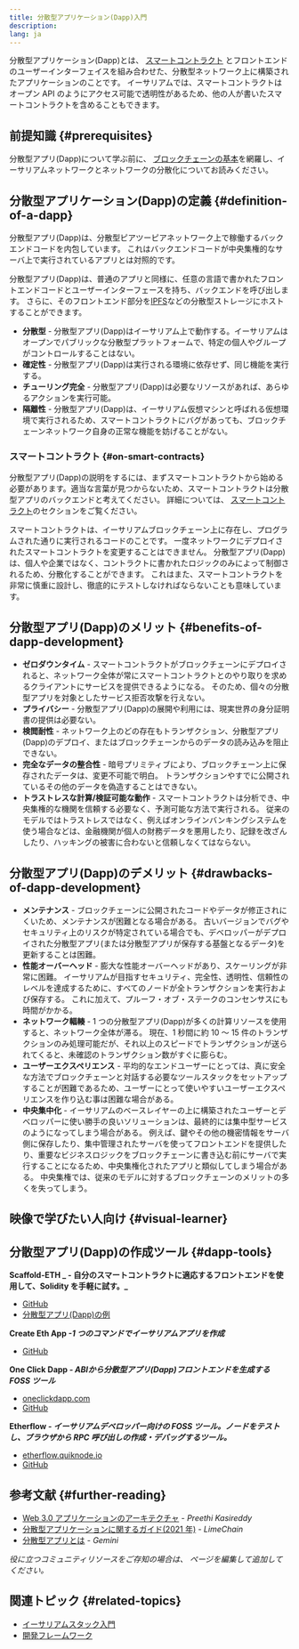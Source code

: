 ```yaml
---
title: 分散型アプリケーション(Dapp)入門
description:
lang: ja
---
```


分散型アプリケーション(Dapp)とは、 [スマートコントラクト](/developers/docs/smart-contracts/) とフロントエンドのユーザーインターフェイスを組み合わせた、分散型ネットワーク上に構築されたアプリケーションのことです。 イーサリアムでは、スマートコントラクトはオープン API のようにアクセス可能で透明性があるため、他の人が書いたスマートコントラクトを含めることもできます。

## 前提知識 {#prerequisites}

分散型アプリ(Dapp)について学ぶ前に、 [ブロックチェーンの基本](/developers/docs/intro-to-ethereum/)を網羅し、イーサリアムネットワークとネットワークの分散化についてお読みください。

## 分散型アプリケーション(Dapp)の定義 {#definition-of-a-dapp}

分散型アプリ(Dapp)は、分散型ピアツーピアネットワーク上で稼働するバックエンドコードを内包しています。 これはバックエンドコードが中央集権的なサーバ上で実行されているアプリとは対照的です。

分散型アプリ(Dapp)は、普通のアプリと同様に、任意の言語で書かれたフロントエンドコードとユーザーインターフェースを持ち、バックエンドを呼び出します。 さらに、そのフロントエンド部分を[IPFS](https://ipfs.io/)などの分散型ストレージにホストすることができます。

- **分散型** - 分散型アプリ(Dapp)はイーサリアム上で動作する。イーサリアムはオープンでパブリックな分散型プラットフォームで、特定の個人やグループがコントロールすることはない。
- **確定性** - 分散型アプリ(Dapp)は実行される環境に依存せず、同じ機能を実行する。
- **チューリング完全** - 分散型アプリ(Dapp)は必要なリソースがあれば、あらゆるアクションを実行可能。
- **隔離性** - 分散型アプリ(Dapp)は、イーサリアム仮想マシンと呼ばれる仮想環境で実行されるため、スマートコントラクトにバグがあっても、ブロックチェーンネットワーク自身の正常な機能を妨げることがない。

### スマートコントラクト {#on-smart-contracts}

分散型アプリ(Dapp)の説明をするには、まずスマートコントラクトから始める必要があります。適当な言葉が見つからないため、スマートコントラクトは分散型アプリのバックエンドと考えてください。 詳細については、 [スマートコントラクト](/developers/docs/smart-contracts/)のセクションをご覧ください。

スマートコントラクトは、イーサリアムブロックチェーン上に存在し、プログラムされた通りに実行されるコードのことです。 一度ネットワークにデプロイされたスマートコントラクトを変更することはできません。 分散型アプリ(Dapp)は、個人や企業ではなく、コントラクトに書かれたロジックのみによって制御されるため、分散化することができます。 これはまた、スマートコントラクトを非常に慎重に設計し、徹底的にテストしなければならないことも意味しています。

## 分散型アプリ(Dapp)のメリット {#benefits-of-dapp-development}

- **ゼロダウンタイム** - スマートコントラクトがブロックチェーンにデプロイされると、ネットワーク全体が常にスマートコントラクトとのやり取りを求めるクライアントにサービスを提供できるようになる。 そのため、個々の分散型アプリを対象としたサービス拒否攻撃を行えない。
- **プライバシー** - 分散型アプリ(Dapp)の展開や利用には、現実世界の身分証明書の提供は必要ない。
- **検閲耐性** - ネットワーク上のどの存在もトランザクション、分散型アプリ(Dapp)のデプロイ、またはブロックチェーンからのデータの読み込みを阻止できない。
- **完全なデータの整合性** - 暗号プリミティブにより、ブロックチェーン上に保存されたデータは、変更不可能で明白。 トランザクションやすでに公開されているその他のデータを偽造することはできない。
- **トラストレスな計算/検証可能な動作** - スマートコントラクトは分析でき、中央集権的な機関を信頼する必要なく、予測可能な方法で実行される。 従来のモデルではトラストレスではなく、例えばオンラインバンキングシステムを使う場合などは、金融機関が個人の財務データを悪用したり、記録を改ざんしたり、ハッキングの被害に合わないと信頼しなくてはならない。

## 分散型アプリ(Dapp)のデメリット {#drawbacks-of-dapp-development}

- **メンテナンス** - ブロックチェーンに公開されたコードやデータが修正されにくいため、メンテナンスが困難となる場合がある。 古いバージョンでバグやセキュリティ上のリスクが特定されている場合でも、デベロッパーがデプロイされた分散型アプリ(または分散型アプリが保存する基盤となるデータ)を更新することは困難。
- **性能オーバーヘッド** - 膨大な性能オーバーヘッドがあり、スケーリングが非常に困難。 イーサリアムが目指すセキュリティ、完全性、透明性、信頼性のレベルを達成するために、すべてのノードが全トランザクションを実行および保存する。 これに加えて、プルーフ・オブ・ステークのコンセンサスにも時間がかかる。
- **ネットワーク輻輳** - 1 つの分散型アプリ(Dapp)が多くの計算リソースを使用すると、ネットワーク全体が滞る。 現在、1 秒間に約 10 ～ 15 件のトランザクションのみ処理可能だが、それ以上のスピードでトランザクションが送られてくると、未確認のトランザクション数がすぐに膨らむ。
- **ユーザーエクスペリエンス** - 平均的なエンドユーザーにとっては、真に安全な方法でブロックチェーンと対話する必要なツールスタックをセットアップすることが困難であるため、ユーザーにとって使いやすいユーザーエクスペリエンスを作り込む事は困難な場合がある。
- **中央集中化** - イーサリアムのベースレイヤーの上に構築されたユーザーとデベロッパーに使い勝手の良いソリューションは、最終的には集中型サービスのようになってしまう場合がある。 例えば、鍵やその他の機密情報をサーバ側に保存したり、集中管理されたサーバを使ってフロントエンドを提供したり、重要なビジネスロジックをブロックチェーンに書き込む前にサーバで実行することになるため、中央集権化されたアプリと類似してしまう場合がある。 中央集権では、従来のモデルに対するブロックチェーンのメリットの多くを失ってしまう。

## 映像で学びたい人向け {#visual-learner}

<YouTube id="F50OrwV6Uk8" />

## 分散型アプリ(Dapp)の作成ツール {#dapp-tools}

**Scaffold-ETH _ - 自分のスマートコントラクトに適応するフロントエンドを使用して、Solidity を手軽に試す。_**

- [GitHub](https://github.com/austintgriffith/scaffold-eth)
- [分散型アプリ(Dapp)の例](https://punkwallet.io/)

**Create Eth App _-1 つのコマンドでイーサリアムアプリを作成_**

- [GitHub](https://github.com/paulrberg/create-eth-app)

**One Click Dapp _- <GlossaryTooltip termKey="abi">ABI</GlossaryTooltip>から分散型アプリ(Dapp)フロントエンドを生成する FOSS ツール_**

- [oneclickdapp.com](https://oneclickdapp.com)
- [GitHub](https://github.com/oneclickdapp/oneclickdapp-v1)

**Etherflow _- イーサリアムデベロッパー向けの FOSS ツール。ノードをテストし、ブラウザから RPC 呼び出しの作成・デバッグするツール。_**

- [etherflow.quiknode.io](https://etherflow.quiknode.io/)
- [GitHub](https://github.com/abunsen/etherflow)

## 参考文献 {#further-reading}

- [Web 3.0 アプリケーションのアーキテクチャ](https://www.preethikasireddy.com/post/the-architecture-of-a-web-3-0-application) - _Preethi Kasireddy_
- [分散型アプリケーションに関するガイド(2021 年)](https://limechain.tech/blog/what-are-dapps-the-2021-guide/) - _LimeChain_
- [分散型アプリとは](https://www.gemini.com/cryptopedia/decentralized-applications-defi-Dapps) - _Gemini_

_役に立つコミュニティリソースをご存知の場合は、 ページを編集して追加してください。_

## 関連トピック {#related-topics}

- [イーサリアムスタック入門](/developers/docs/ethereum-stack/)
- [開発フレームワーク](/developers/docs/frameworks/)
